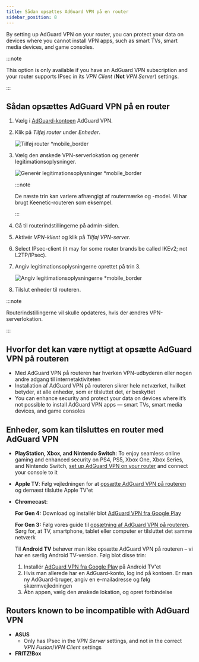 ```yaml
---
title: Sådan opsættes AdGuard VPN på en router
sidebar_position: 8
---
```


By setting up AdGuard VPN on your router, you can protect your data on devices where you cannot install VPN apps, such as smart TVs, smart media devices, and game consoles.

:::note

This option is only available if you have an AdGuard VPN subscription and your router supports IPsec in its _VPN Client_ (**Not** _VPN Server_) settings.

:::

## Sådan opsættes AdGuard VPN på en router

1. Vælg i [AdGuard-kontoen](https://auth.adguard.com/login.html) AdGuard VPN.

2. Klik på _Tilføj router_ under _Enheder_.

   ![Tilføj router \*mobile\_border](https://cdn.adguardvpn.com/content/kb/vpn/general/2_year.jpg)

3. Vælg den ønskede VPN-serverlokation og generér legitimationsoplysninger.

   ![Generér legitimationsoplysninger \*mobile\_border](https://cdn.adguardvpn.com/content/kb/vpn/general/configure_router.png)

   :::note

   De næste trin kan variere afhængigt af routermærke og -model. Vi har brugt Keenetic-routeren som eksempel.

   :::

4. Gå til routerindstillingerne på admin-siden.

5. Aktivér _VPN-klient_ og klik på _Tilføj VPN-server_.

6. Select IPsec-client (it may for some router brands be called IKEv2; not L2TP/IPsec).

7. Angiv legitimationsoplysningerne oprettet på trin 3.

   ![Angiv legitimationsoplysningerne \*mobile\_border](https://cdn.adguardvpn.com/content/kb/vpn/general/vpn_connection.jpg)

8. Tilslut enheder til routeren.

:::note

Routerindstillingerne vil skulle opdateres, hvis der ændres VPN-serverlokation.

:::

## Hvorfor det kan være nyttigt at opsætte AdGuard VPN på routeren

- Med AdGuard VPN på routeren har hverken VPN-udbyderen eller nogen andre adgang til internetaktiviteten
- Installation af AdGuard VPN på routeren sikrer hele netværket, hvilket betyder, at alle enheder, som er tilsluttet det, er beskyttet
- You can enhance security and protect your data on devices where it’s not possible to install AdGuard VPN apps — smart TVs, smart media devices, and game consoles

## Enheder, som kan tilsluttes en router med AdGuard VPN

- **PlayStation, Xbox, and Nintendo Switch**: To enjoy seamless online gaming and enhanced security on PS4, PS5, Xbox One, Xbox Series, and Nintendo Switch, [set up AdGuard VPN on your router](#how-to-set-up-adguard-vpn-on-your-router) and connect your console to it

- **Apple TV**: Følg vejledningen for at [opsætte AdGuard VPN på routeren](#how-to-set-up-adguard-vpn-on-your-router) og dernæst tilslutte Apple TV'et

- **Chromecast**:

  **For Gen 4:** Download og installér blot [AdGuard VPN fra Google Play](https://play.google.com/store/apps/details?id=com.adguard.vpn)

  **For Gen 3:** Følg vores guide til [opsætning af AdGuard VPN på routeren](#how-to-set-up-adguard-vpn-on-your-router). Sørg for, at TV, smartphone, tablet eller computer er tilsluttet det samme netværk

  Til **Android TV** behøver man ikke opsætte AdGuard VPN på routeren – vi har en særlig Android TV-version. Følg blot disse trin:

  1. Installér [AdGuard VPN fra Google Play](https://play.google.com/store/apps/details?id=com.adguard.vpn) på Android TV'et
  2. Hvis man allerede har en AdGuard-konto, log ind på kontoen. Er man ny AdGuard-bruger, angiv en e-mailadresse og følg skærmvejledningen
  3. Åbn appen, vælg den ønskede lokation, og opret forbindelse

## Routers known to be incompatible with AdGuard VPN

- **ASUS**
  - Only has IPsec in the _VPN Server_ settings, and not in the correct _VPN Fusion_/_VPN Client_ settings
- **FRITZ!Box**
